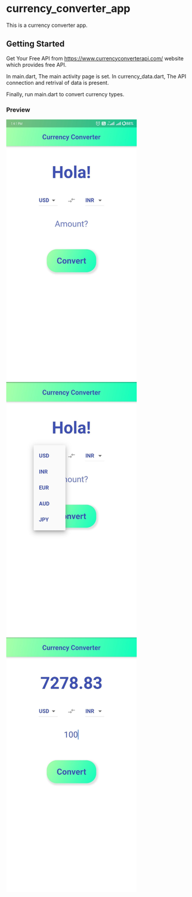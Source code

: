 # currency_converter_app

This is a currency converter app.

## Getting Started

Get Your Free API from https://www.currencyconverterapi.com/ website which provides free API.

In main.dart,
The main activity page is set.
In currency_data.dart,
The API connection and retrival of data is present.

Finally, run main.dart to convert currency types.

### Preview

<img title="" src="./images/home.png" alt="home" width="350">

<img title="" src="./images/options.png" alt="home" width="350">

<img title="" src="./images/convert.png" alt="home" width="350">
